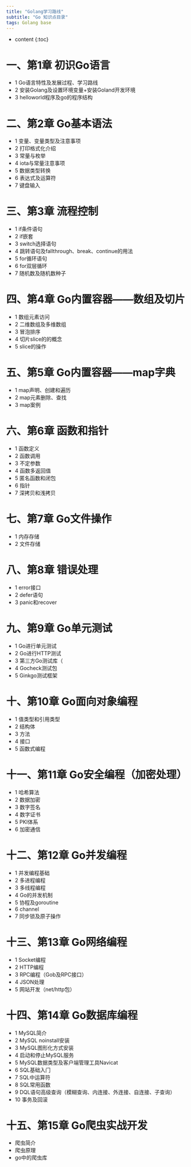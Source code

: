 ```yaml
---
title: "Golang学习路线"
subtitle: "Go 知识点目录"
tags: Golang base
---
```






* content
{:toc}


# ⼀、第1章 初识Go语⾔
- 1 Go语⾔特性及发展过程、学习路线
- 2 安装Golang及设置环境变量+安装Goland开发环境
- 3 helloworld程序及go的程序结构
# ⼆、第2章 Go基本语法
- 1 变量、变量类型及注意事项
- 2 打印格式化介绍
- 3 常量与枚举
- 4 iota与常量注意事项
- 5 数据类型转换
- 6 表达式及运算符
- 7 键盘输⼊
# 三、第3章 流程控制
- 1 if条件语句
- 2 if嵌套
- 3 switch选择语句
- 4 跳转语句及fallthrough、break、continue的⽤法
- 5 for循环语句
- 6 for双层循环
- 7 随机数及随机数种⼦
# 四、第4章 Go内置容器——数组及切⽚
- 1 数组元素访问
- 2 ⼆维数组及多维数组
- 3 冒泡排序
- 4 切⽚slice的的概念
- 5 slice的操作
# 五、第5章 Go内置容器——map字典
- 1 map声明、创建和遍历
- 2 map元素删除、查找
- 3 map案例
# 六、第6章 函数和指针
- 1 函数定义
- 2 函数调⽤
- 3 不定参数
- 4 函数多返回值
- 5 匿名函数和闭包
- 6 指针
- 7 深拷⻉和浅拷⻉
# 七、第7章 Go⽂件操作
- 1 内存存储
- 2 ⽂件存储
# ⼋、第8章 错误处理
- 1 error接⼝
- 2 defer语句
- 3 panic和recover
# 九、第9章 Go单元测试
- 1 Go进⾏单元测试
- 2 Go进⾏HTTP测试
- 3 第三⽅Go测试库（
- 4 Gocheck测试包
- 5 Ginkgo测试框架
# ⼗、第10章 Go⾯向对象编程
- 1 值类型和引⽤类型
- 2 结构体
- 3 ⽅法
- 4 接⼝
- 5 函数式编程
# ⼗⼀、第11章 Go安全编程（加密处理）
- 1 哈希算法
- 2 数据加密
- 3 数字签名
- 4 数字证书
- 5 PKI体系
- 6 加密通信
# ⼗⼆、第12章 Go并发编程
- 1 并发编程基础
- 2 多进程编程
- 3 多线程编程
- 4 Go的并发机制
- 5 协程及goroutine
- 6 channel
- 7 同步锁及原⼦操作
# ⼗三、第13章 Go⽹络编程
- 1 Socket编程
- 2 HTTP编程
- 3 RPC编程（Gob及RPC接⼝）
- 4 JSON处理
- 5 ⽹站开发（net/http包）
# ⼗四、第14章 Go数据库编程
- 1 MySQL简介
- 2 MySQL noinstall安装
- 3 MySQL图形化⽅式安装
- 4 启动和停⽌MySQL服务
- 5 MySQL数据类型及客户端管理⼯具Navicat
- 6 SQL基础⼊⻔
- 7 SQL中运算符
- 8 SQL常⽤函数
- 9 DQL语句⾼级查询（模糊查询、内连接、外连接、⾃连接、⼦查询）
- 10 事务及回滚
# ⼗五、第15章 Go爬⾍实战开发
- 爬虫简介
- 爬虫原理
- go中的爬虫库